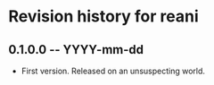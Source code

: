 # Revision history for reani

## 0.1.0.0 -- YYYY-mm-dd

* First version. Released on an unsuspecting world.
